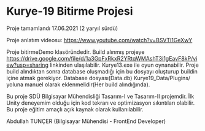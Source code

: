 # Kurye-19 Bitirme Projesi
Proje tamamlandı 17.06.2021 (2 yaryıl sürdü)

Proje anlatım videosu: https://www.youtube.com/watch?v=BSVTl1GeXwY

Proje bitirmeDemo klasöründedir.
Build alınmış projeye https://drive.google.com/file/d/1a3GpFxRkxR2YRtqWMAshT3i1gEavF8kP/view?usp=sharing linkinden ulaşılabilir.
Kurye13.exe ile oyun oynanabilir.
Proje build alındıktan sonra database oluşmadığı için bu dosyayı oluşturup buildin içine atmak gerekiyor.
Database dosyası(Data.db) Kurye19_Data/Plugins/ yoluna manuel olarak eklenmelidir(Her build alındığında).

Bu proje SDÜ Bilgisayar Mühendisliği Tasarım-I ve Tasarım-II projemdir. 
İlk Unity deneyemim olduğu için kod tekrarı ve optimizasyon sıkıntıları olabilir.
Bu proje eğitim amaçlı açık kaynak olarak kullanılabilir.

Abdullah TUNÇER (Bilgisayar Mühendisi - FrontEnd Developer)